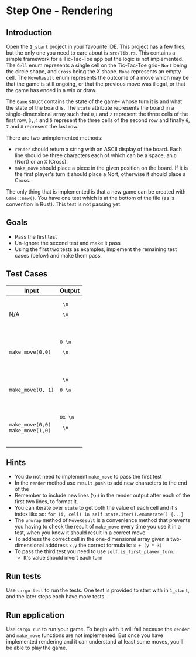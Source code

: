 # Step One - Rendering

## Introduction

Open the `1_start` project in your favourite IDE. This project has a few files, but the only one you need to care about is `src/lib.rs`. This contains a simple framework for a Tic-Tac-Toe app but the logic is not implemented. The `Cell` enum represents a single cell on the Tic-Tac-Toe grid- `Nort` being the circle shape, and `Cross` being the X shape. `None` represents an empty cell. The `MoveResult` enum represents the outcome of a move which may be that the game is still ongoing, or that the previous move was illegal, or that the game has ended in a win or draw.

The `Game` struct contains the state of the game- whose turn it is and what the state of the board is. The `state` attribute represents the board in a single-dimensional array such that `0`,`1` and `2` represent the three cells of the first row, `3,`,`4` and `5` represent the three cells of the second row and finally `6`, `7` and `8` represent the last row.

There are two unimplemented methods:

* `render` should return a string with an ASCII display of the board. Each line should be three characters each of which can be a space, an `O` (Nort) or an `X` (Cross).
* `make_move` should place a piece in the given position on the board. If it is the first player's turn it should place a Nort, otherwise it should place a Cross.

The only thing that is implemented is that a new game can be created with `Game::new()`. You have one test which is at the bottom of the file (as is convention in Rust). This test is not passing yet.

## Goals

* Pass the first test
* Un-ignore the second test and make it pass
* Using the first two tests as examples, implement the remaining test cases (below) and make them pass.

## Test Cases

| Input                                 | Output                                            |
|---------------------------------------|---------------------------------------------------|
| N/A                                   | <pre>   \n</pre><pre>   \n   </pre><pre>   </pre> |
| `make_move(0,0)`                      | <pre>O  \n</pre><pre>   \n   </pre><pre>   </pre> |
| `make_move(0, 1)`                     | <pre>   \n</pre><pre>O  \n   </pre><pre>   </pre> |
| `make_move(0,0)`<br/>`make_move(1,0)` | <pre>OX \n</pre><pre>   \n   </pre><pre>   </pre> |

## Hints

* You do not need to implement `make_move` to pass the first test
* In the `render` method use `result.push` to add new characters to the end of the
* Remember to include newlines (`\n`) in the render output after each of the first two lines, to format it.
* You can iterate over `state` to get both the value of each cell and it's index like so: `for (i, cell) in self.state.iter().enumerate() {...}`
* The `unwrap` method of `MoveResult` is a convenience method that prevents you having to check the result of `make_move` every time you use it in a test, when you know it should result in a correct move.
* To address the correct cell in the one-dimensional array given a two-dimensional adddress `x,y` the correct formula is: `x + (y * 3)`
* To pass the third test you need to use `self.is_first_player_turn`.
  * It's value should invert each turn

## Run tests

Use `cargo test` to run the tests. One test is provided to start with in `1_start`, and the later steps each have more tests.

## Run application

Use `cargo run` to run your game. To begin with it will fail because the `render` and `make_move` functions are not implemented. But once you have implemented rendering and it can understand at least some moves, you'll be able to play the game.
